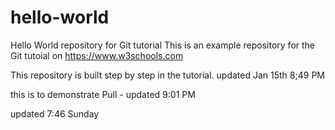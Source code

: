 # hello-world
Hello World repository for Git tutorial
This is an example repository for the Git tutoial on https://www.w3schools.com

This repository is built step by step in the tutorial.
updated Jan 15th 8;49 PM

this is to demonstrate Pull - updated 9:01 PM

updated 7:46 Sunday
